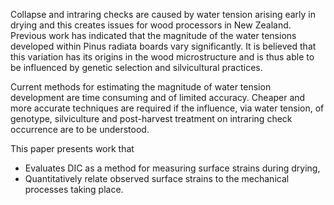 Collapse and intraring checks are caused by water tension arising early in drying and this creates issues for wood processors in New Zealand. Previous work has indicated that the magnitude of the water tensions developed within Pinus radiata boards vary significantly. It is believed that this variation has its origins in the wood microstructure and is thus able to be influenced by genetic selection and silvicultural practices. 

Current methods for estimating the magnitude of water tension development are time consuming and of limited accuracy. Cheaper and more accurate techniques are required if the influence, via water tension, of genotype, silviculture and post-harvest treatment on intraring check occurrence are to be understood.

This paper presents work that

* Evaluates DIC as a method for measuring surface strains during drying,
* Quantitatively relate observed surface strains to the mechanical processes taking place.


  
